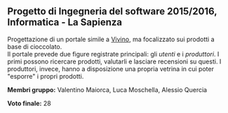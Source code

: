 ## Progetto di Ingegneria del software 2015/2016, Informatica - La Sapienza

Progettazione di un portale simile a [Vivino](https://www.vivino.com/), ma focalizzato sui prodotti a base di cioccolato.  
Il portale prevede due figure registrate principali: gli *utenti* e i *produttori*. I primi possono ricercare prodotti, valutarli e lasciare recensioni su questi. I produttori, invece, hanno a disposizione una propria vetrina in cui poter "esporre" i propri prodotti.

**Membri gruppo:** Valentino Maiorca, Luca Moschella, Alessio Quercia  

**Voto finale:** 28  

